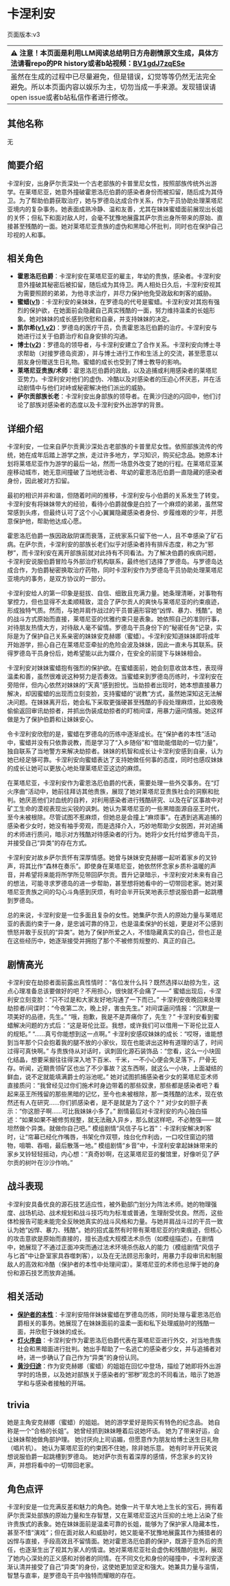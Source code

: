 # 卡涅利安
页面版本:v3
 

| :warning: 注意！本页面是利用LLM阅读总结明日方舟剧情原文生成，具体方法请看repo的PR history或者b站视频：[BV1gdJ7zqESe](https://www.bilibili.com/video/BV1gdJ7zqESe/)         |
|:----------------------------|
| 虽然在生成的过程中已尽量避免，但是错误，幻觉等等仍然无法完全避免。所以本页面内容以娱乐为主，切勿当成一手来源。发现错误请open issue或者b站私信作者进行修改。|



## 其他名称
无
## 简要介绍
卡涅利安，出身萨尔贡深处一个古老部族的卡普里尼女性，按照部族传统外出游学。在莱塔尼亚，她意外撞破霍恩洛厄伯爵的感染者身份而被扣留，随后成为其侍卫。为了帮助伯爵获取治疗，她与罗德岛达成合作关系，作为干员协助处理莱塔尼亚境内的复杂事务。她表面成熟冷静、温和友善，尤其在妹妹蜜蜡面前展现出长姐的关怀；但私下和面对敌人时，会毫不犹豫地展露其萨尔贡出身所带来的原始、直接甚至残酷的一面。她对莱塔尼亚贵族的虚伪和黑暗心怀批判，同时也在保护自己珍视的人和事。
## 相关角色
-   **霍恩洛厄伯爵**：卡涅利安在莱塔尼亚的雇主，年幼的贵族，感染者。卡涅利安意外撞破其秘密后被扣留，随后成为其侍卫。两人相处日久后，卡涅利安视其为需要照顾的弟弟，为他寻求治疗，并尽力保护他免受政敌和刺客的威胁。
-   **蜜蜡([v1](../chars/char_344_beewax.md))**：卡涅利安的亲妹妹，在罗德岛的代号是蜜蜡。卡涅利安对其抱有强烈的保护欲，在她面前会隐藏自己真实残酷的一面，努力维持温柔的长姐形象。她对妹妹的成长感到欣慰和自豪，并支持妹妹的决定。
-   **凯尔希([v1](../chars/char_003_kalts.md),[v2](char_003_kalts.md))**：罗德岛的医疗干员，负责霍恩洛厄伯爵的治疗。卡涅利安与她进行过关于伯爵治疗和自身安排的沟通。
-   **博士([v2](extended_char_bo_shi.md))**：罗德岛的领导者，与卡涅利安建立了合作关系。卡涅利安向博士寻求帮助（对接罗德岛资源），并与博士进行工作和生活上的交流，甚至愿意以朋友身份赠送生日礼物。蜜蜡的成长也受到了博士教导的影响。
-   **莱塔尼亚贵族/术师**：霍恩洛厄伯爵的政敌，以及追捕或利用感染者的莱塔尼亚势力。卡涅利安对他们的虚伪、冷酷以及对感染者的压迫心怀厌恶，并在活动剧情中与他们对峙或秘密解决他们派出的威胁。
-   **萨尔贡部族长老**：卡涅利安出身部族的领导者。在黄沙归途的闪回中，他们讨论了部族对感染者的态度以及卡涅利安外出游学的背景。
## 详细介绍
卡涅利安，一位来自萨尔贡黄沙深处古老部族的卡普里尼女性。依照部族流传的传统，她在成年后踏上游学之旅，走过许多地方，学习知识，购买纪念品。她原本计划将莱塔尼亚作为游学的最后一站，然而一场意外改变了她的行程。在莱塔尼亚某座移动城市，她无意间撞破了当地统治者、年幼的霍恩洛厄伯爵一直隐藏的感染者身份，因此被对方扣留。

最初的相识并非和谐，但随着时间的推移，卡涅利安与小伯爵的关系发生了转变。卡涅利安有将妹妹带大的经验，看待小伯爵就像是白捡了一个麻烦的弟弟，虽然常常感到头疼，但最终认可了这个小心翼翼隐藏感染者身份、步履维艰的少年，并愿意保护他，帮助他达成心愿。

霍恩洛厄伯爵一族因政敌阴谋而衰落，正统家系只留下他一人，且不幸感染了矿石病。在萨尔贡，卡涅利安的部族长老们似乎对感染者持有排斥态度，称之为“邪秽”，而卡涅利安在离开部族前就对此持有不同看法。为了解决伯爵的疾病问题，卡涅利安说服伯爵冒险与外部治疗机构联系，最终他们选择了罗德岛。与罗德岛达成合作，为伯爵秘密换取治疗药物，同时卡涅利安作为罗德岛干员协助处理莱塔尼亚境内的事务，是双方协议的一部分。

卡涅利安给人的第一印象是挺拔、自信、细致且充满力量。她条理清晰，对事物有掌控力，但也显得不太柔顺精致，混合了萨尔贡人的爽快与莱塔尼亚的约束痕迹，形成独特气质。然而，与她并肩作战过的干员普遍形容她“凶悍、暴力、残酷”。她的战斗方式原始而直接，莱塔尼亚的优雅约束只是表象。她依照自己的准则行事，对待朋友热情大方，对待敌人毫不留情。罗德岛干员身份下的“秘密任务”记录，实际是为了保护自己关系亲密的妹妹安克赫娜（蜜蜡）。卡涅利安知道妹妹即将成年开始游学，担心自己在莱塔尼亚牵扯的危险会波及妹妹，因此一直未与其联系。获得罗德岛干员身份后，她希望能以此为媒介，在安全的前提下与妹妹相会。

卡涅利安对妹妹蜜蜡抱有强烈的保护欲。在蜜蜡面前，她会刻意收敛本性，表现得温柔和善，虽然很难说这种努力是否奏效。当蜜蜡来到罗德岛历练时，卡涅利安在旁陪伴，但内心依然对妹妹的“天真”感到担忧。当劫掠者出现时，她本想直接暴力解决，却因蜜蜡的出现而立刻变脸，支持蜜蜡的“说教”方式，虽然她深知这无法解决问题。在妹妹离开后，她会私下采取更强硬甚至残酷的手段处理麻烦，比如夜晚偷偷返回审讯劫掠者，并抓出伪装成劫掠者的盯梢间谍，用暴力逼问情报。她这样做是为了保护伯爵和让妹妹安心。

令卡涅利安欣慰的是，蜜蜡在罗德岛的历练中逐渐成长。在“保护者的本性”活动中，蜜蜡并没有只依靠说教，而是学习了“入乡随俗”和“借助能借助的一切力量”，独自联系了当地警方来解决劫掠者。妹妹的机智和成长让卡涅利安感到自豪，认为她已经足够可靠。卡涅利安向蜜蜡表达了支持她做任何事的态度，同时也感叹妹妹的成长让她可以更放心地处理莱塔尼亚这边的麻烦。

在莱塔尼亚，卡涅利安作为霍恩洛厄伯爵的代表，需要处理一些外交事务。在“灯火序曲”活动中，她前往拜访其他贵族，展现了她对莱塔尼亚贵族社会的洞察和批判。她厌恶他们对血统的自矜，对利用感染者进行残酷研究、以及在矿区事故中对矿工生命的漠视表现出尖锐的讽刺。她认为莱塔尼亚的一些黑暗面源自巫王时代，至今未被根除。尽管试图不惹麻烦，但她总是会撞上“麻烦事”。在遇到逃离追捕的感染者少女时，她没有袖手旁观，而是选择介入，巧妙地帮助少女脱困，并对追捕的术师进行质问，暗示对方残酷对待感染者的行为。她将少女托付给罗德岛干员，并接受自己“异类”的存在方式。

卡涅利安对故乡萨尔贡怀有深厚情感。她曾与妹妹安克赫娜一起听着家乡的叉铃声，将其比作“森林在奏乐”。即使身在莱塔尼亚，她依然怀念家乡质朴温暖的声音，并希望将来能将所学所见带回萨尔贡。晋升记录暗示，卡涅利安对未来有自己的想法，可能寻求罗德岛的进一步帮助，甚至想将她看中的一切带回老家。她对莱塔尼亚贵族之间的勾心斗角感到厌烦，有时会半开玩笑地表示想说服伯爵一起跳槽到罗德岛。

总的来说，卡涅利安是一位多面且复杂的女性。她集萨尔贡人的原始力量与莱塔尼亚的表面约束于一身，是忠诚可靠的侍卫，也是温柔保护的长姐，更是对不公感到愤怒并敢于反抗的“异类”。她为了保护所爱之人，不惜隐藏真实的自己，但也正是在这些经历中，她逐渐接受并拥抱了那个不被修剪规整的、真正的自己。
## 剧情高光
卡涅利安在劫掠者面前露出真性情时：“各位发什么抖？既然选择以劫掠为生，这点心理准备总该要做好的吧？不用担心，很快就不会痛了——”
蜜蜡出现后，卡涅利安立刻变脸：“只不过是和大家友好地沟通了一下而已。”
卡涅利安夜晚回来处理劫掠者/间谍时：“今夜第二次，晚上好，害虫先生。” 对间谍逼问情报：“沉默是一项美好的品德，先生。” “哦，抱歉，我是不是弄痛你了，先生？”
卡涅利安看到蜜蜡解决问题的方式后：“这是哥伦比亚。我想，或许我们可以借用一下哥伦比亚人的规矩。” “......真亏你能想到这一点啊。”
卡涅利安感叹妹妹的成长：“哎呀，谁能想到当年那个只会抱着我的腿不放的小家伙，现在也能讲出这种有道理的话了，时间过得可真快啊。”
与贵族侍从对话时，讽刺固化源石装饰品：“您看，这么一小块固化结晶，想要采掘往往得深入地下百米、千米，一不小心便会失足落下，尸骨无存。听闻，近期贵领矿区也出了不少事故？这东西啊，就这么一小块，上面凝结的鲜血，说不定就能填满爵士的浴池呢。”
她对试图抓捕感染者少女的莱塔尼亚术师直接质问：“我曾经见过你们施术时身边带着的那些奴隶，那些都是感染者吧？看起来巫王所残留的那些黑暗的记忆，至今也未被根除，那一类残酷的法术，现在依然还有人在研究......你们抓感染者，是不是就是为了这个？”
对少女的胆子表示：“你这胆子啊......可比我妹妹小多了。”
剧情最后对卡涅利安的内心独白描述：“如果如果不被修剪规整，就无法融入异乡，那么就这样吧，不必勉强—— 就坦然做个异类。就做你自己吧。”
模组剧情“风信子与匕首”：卡涅利安解决刺客时，让“帘幕已经化作嘴唇，书架化作双颚，烛台化作利齿，一口咬住窗边的猎物，咀嚼、吞咽，最后散落一地。”
模组剧情“乡音”中，卡涅利安拿起妹妹带来的家乡叉铃轻轻摇动，内心想：“真奇妙啊，在这莱塔尼亚的餐馆里，好像听见了萨尔贡的树叶在沙沙作响。”
## 战斗表现
卡涅利安具备优良的源石技艺适应性，被外勤部门划分为阵法术师。她的物理强度、战场机动、战术规划和战斗技巧均为标准或普通，生理耐受优良。然而，这些体检报告可能未能完全反映她真实的战斗风格和力量。与她并肩战斗过的干员一致认为她“凶悍、暴力、残酷”。她的招式虽然有时带有莱塔尼亚的约束痕迹，但核心的攻击意欲是原始而直接的，擅长造成大规模法术杀伤（如模组描述）。在剧情中，她展现了不通过正面冲突而通过法术环境杀伤敌人的能力（模组剧情“风信子与匕首”中让卧室家具吞噬刺客），以及在无法顾忌形象时，用暴力手段审讯和制服敌人的高效和冷酷（保护者的本性中处理间谍）。莱塔尼亚的术师也忌惮于她的身份和源石技艺而放弃追捕。
## 相关活动
-   **[保护者的本性](../stories/story_billro_set_1.md)**：卡涅利安陪伴妹妹蜜蜡在罗德岛历练，同时处理与霍恩洛厄伯爵相关的事务。她展现了在妹妹面前的温柔一面和私下处理威胁时的残酷一面，并欣慰于妹妹的成长。
-   **[灯火序曲](../stories/act7mini.md)**：卡涅利安作为霍恩洛厄伯爵代表在莱塔尼亚进行外交，对当地贵族社会和黑暗面进行批判。她出手帮助了一名逃亡的感染者少女，并与追捕者对峙，进一步确认了自己作为“异类”的身份认同。
-   **[黄沙归途](../stories/story_beewax_set_1.md)**：作为安克赫娜（蜜蜡）的姐姐在回忆中登场，描绘了她即将外出游学时的场景，以及她对部族关于感染者的“邪秽”观念的不同看法，暗示了她游学和与感染者接触的开端。
## trivia
她是主角安克赫娜（蜜蜡）的姐姐。
她的游学爱好是购买有特色的纪念品。
她自称是一个“合格的长姐”。
她曾经抓到妹妹睡着后说她坏话。
她为了带来好运，会让妹妹帮她做角部护理。
她讨厌向上司谄媚，但愿意作为朋友给博士送生日礼物（唱片机）。
她认为莱塔尼亚的约束困不住她，除非她乐意。
她有时半开玩笑说想说服伯爵一起跳槽到罗德岛。
她对萨尔贡有着深厚的感情，怀念家乡的叉铃声，并想将看中的一切带回老家。
## 角色点评
卡涅利安是一位充满反差和魅力的角色。她像一片干旱大地上生长的宝石，拥有着萨尔贡深处部族的原始力量和生存智慧，又在莱塔尼亚这片压抑的土地上沾染了些许贵族式的表象。她在妹妹面前是温柔可靠的长姐，能够为了保护家人隐藏本性，甚至不惜“演戏”；但在面对敌人和威胁时，她又能毫不犹豫地展露其作为捕猎者的凶悍与直接，手段高效且不留情面。她对霍恩洛厄伯爵的保护，既源于意外后的责任，也逐渐生出了视其为家人的情谊。她对莱塔尼亚社会虚伪和残酷的批判，展现了她内心深处的正义感和对弱者的同情。在不同文化和身份的碰撞中，卡涅利安逐渐认清并接受了自己“异类”的身份，这使她更加坚定和强大。她兼具力量与温情，智慧与直率，是罗德岛干员中独特而耀眼的存在。